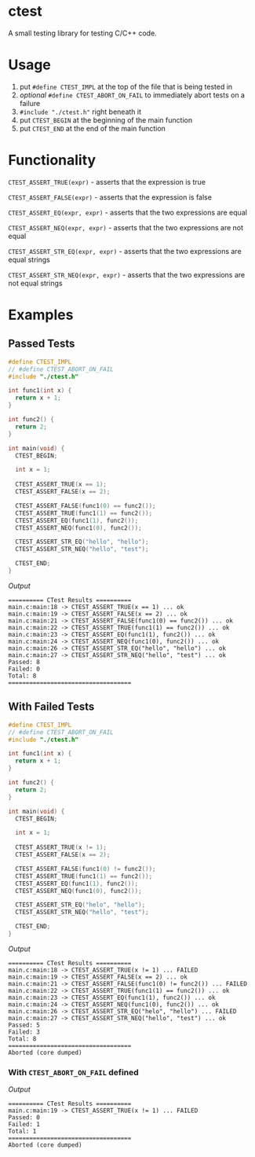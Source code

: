 # ctest

A small testing library for testing C/C++ code.

# Usage
1. put `#define CTEST_IMPL` at the top of the file that is being tested in
2. *optional* `#define CTEST_ABORT_ON_FAIL` to immediately abort tests on a failure
3. `#include "./ctest.h"` right beneath it
4. put `CTEST_BEGIN` at the beginning of the main function
5. put `CTEST_END` at the end of the main function

# Functionality

`CTEST_ASSERT_TRUE(expr)` - asserts that the expression is true

`CTEST_ASSERT_FALSE(expr)` - asserts that the expression is false

`CTEST_ASSERT_EQ(expr, expr)` - asserts that the two expressions are equal

`CTEST_ASSERT_NEQ(expr, expr)` - asserts that the two expressions are not equal

`CTEST_ASSERT_STR_EQ(expr, expr)` - asserts that the two expressions are equal strings

`CTEST_ASSERT_STR_NEQ(expr, expr)` - asserts that the two expressions are not equal strings

# Examples

## Passed Tests

```c
#define CTEST_IMPL
// #define CTEST_ABORT_ON_FAIL
#include "./ctest.h"

int func1(int x) {
  return x + 1;
}

int func2() {
  return 2;
}

int main(void) {
  CTEST_BEGIN;

  int x = 1;
  
  CTEST_ASSERT_TRUE(x == 1);
  CTEST_ASSERT_FALSE(x == 2);

  CTEST_ASSERT_FALSE(func1(0) == func2());
  CTEST_ASSERT_TRUE(func1(1) == func2());
  CTEST_ASSERT_EQ(func1(1), func2());
  CTEST_ASSERT_NEQ(func1(0), func2());

  CTEST_ASSERT_STR_EQ("hello", "hello");
  CTEST_ASSERT_STR_NEQ("hello", "test");

  CTEST_END;
}
```

*Output*

```
========== CTest Results ==========
main.c:main:18 -> CTEST_ASSERT_TRUE(x == 1) ... ok
main.c:main:19 -> CTEST_ASSERT_FALSE(x == 2) ... ok
main.c:main:21 -> CTEST_ASSERT_FALSE(func1(0) == func2()) ... ok
main.c:main:22 -> CTEST_ASSERT_TRUE(func1(1) == func2()) ... ok
main.c:main:23 -> CTEST_ASSERT_EQ(func1(1), func2()) ... ok
main.c:main:24 -> CTEST_ASSERT_NEQ(func1(0), func2()) ... ok
main.c:main:26 -> CTEST_ASSERT_STR_EQ("hello", "hello") ... ok
main.c:main:27 -> CTEST_ASSERT_STR_NEQ("hello", "test") ... ok
Passed: 8
Failed: 0
Total: 8
===================================
```

## With Failed Tests
  
```c
#define CTEST_IMPL
// #define CTEST_ABORT_ON_FAIL
#include "./ctest.h"

int func1(int x) {
  return x + 1;
}

int func2() {
  return 2;
}

int main(void) {
  CTEST_BEGIN;

  int x = 1;
  
  CTEST_ASSERT_TRUE(x != 1);
  CTEST_ASSERT_FALSE(x == 2);

  CTEST_ASSERT_FALSE(func1(0) != func2());
  CTEST_ASSERT_TRUE(func1(1) == func2());
  CTEST_ASSERT_EQ(func1(1), func2());
  CTEST_ASSERT_NEQ(func1(0), func2());

  CTEST_ASSERT_STR_EQ("helo", "hello");
  CTEST_ASSERT_STR_NEQ("hello", "test");

  CTEST_END;
}
```

*Output*

```
========== CTest Results ==========
main.c:main:18 -> CTEST_ASSERT_TRUE(x != 1) ... FAILED
main.c:main:19 -> CTEST_ASSERT_FALSE(x == 2) ... ok
main.c:main:21 -> CTEST_ASSERT_FALSE(func1(0) != func2()) ... FAILED
main.c:main:22 -> CTEST_ASSERT_TRUE(func1(1) == func2()) ... ok
main.c:main:23 -> CTEST_ASSERT_EQ(func1(1), func2()) ... ok
main.c:main:24 -> CTEST_ASSERT_NEQ(func1(0), func2()) ... ok
main.c:main:26 -> CTEST_ASSERT_STR_EQ("helo", "hello") ... FAILED
main.c:main:27 -> CTEST_ASSERT_STR_NEQ("hello", "test") ... ok
Passed: 5
Failed: 3
Total: 8
===================================
Aborted (core dumped)
```

### With `CTEST_ABORT_ON_FAIL` defined

*Output*

```
========== CTest Results ==========
main.c:main:19 -> CTEST_ASSERT_TRUE(x != 1) ... FAILED
Passed: 0
Failed: 1
Total: 1
===================================
Aborted (core dumped)
```
